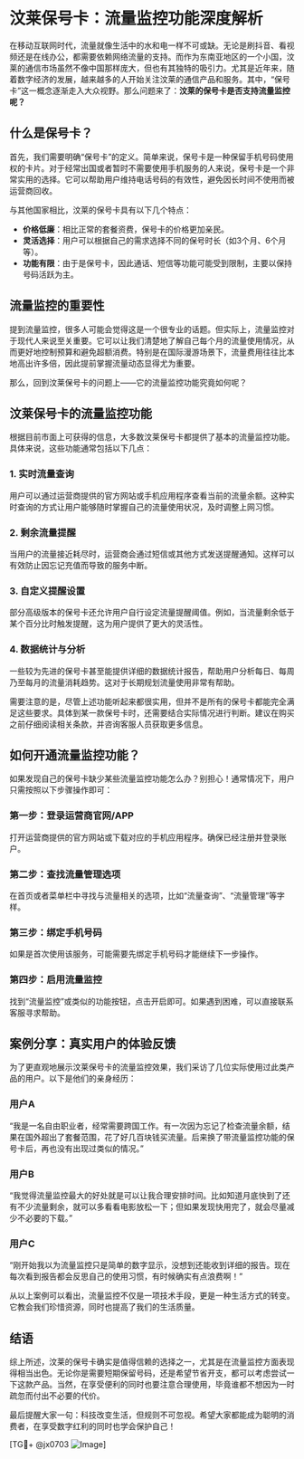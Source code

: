 # 汶莱保号卡：流量监控功能深度解析

在移动互联网时代，流量就像生活中的水和电一样不可或缺。无论是刷抖音、看视频还是在线办公，都需要依赖网络流量的支持。而作为东南亚地区的一个小国，汶莱的通信市场虽然不像中国那样庞大，但也有其独特的吸引力。尤其是近年来，随着数字经济的发展，越来越多的人开始关注汶莱的通信产品和服务。其中，“保号卡”这一概念逐渐走入大众视野。那么问题来了：**汶莱的保号卡是否支持流量监控呢？**

## 什么是保号卡？

首先，我们需要明确“保号卡”的定义。简单来说，保号卡是一种保留手机号码使用权的卡片。对于经常出国或者暂时不需要使用手机服务的人来说，保号卡是一个非常实用的选择。它可以帮助用户维持电话号码的有效性，避免因长时间不使用而被运营商回收。

与其他国家相比，汶莱的保号卡具有以下几个特点：
- **价格低廉**：相比正常的套餐资费，保号卡的价格更加亲民。
- **灵活选择**：用户可以根据自己的需求选择不同的保号时长（如3个月、6个月等）。
- **功能有限**：由于是保号卡，因此通话、短信等功能可能受到限制，主要以保持号码活跃为主。

## 流量监控的重要性

提到流量监控，很多人可能会觉得这是一个很专业的话题。但实际上，流量监控对于现代人来说至关重要。它可以让我们清楚地了解自己每个月的流量使用情况，从而更好地控制预算和避免超额消费。特别是在国际漫游场景下，流量费用往往比本地高出许多倍，因此提前掌握流量动态显得尤为重要。

那么，回到汶莱保号卡的问题上——它的流量监控功能究竟如何呢？

## 汶莱保号卡的流量监控功能

根据目前市面上可获得的信息，大多数汶莱保号卡都提供了基本的流量监控功能。具体来说，这些功能通常包括以下几点：

### 1. 实时流量查询
用户可以通过运营商提供的官方网站或手机应用程序查看当前的流量余额。这种实时查询的方式让用户能够随时掌握自己的流量使用状况，及时调整上网习惯。

### 2. 剩余流量提醒
当用户的流量接近耗尽时，运营商会通过短信或其他方式发送提醒通知。这样可以有效防止因忘记充值而导致的服务中断。

### 3. 自定义提醒设置
部分高级版本的保号卡还允许用户自行设定流量提醒阈值。例如，当流量剩余低于某个百分比时触发提醒，这为用户提供了更大的灵活性。

### 4. 数据统计与分析
一些较为先进的保号卡甚至能提供详细的数据统计报告，帮助用户分析每日、每周乃至每月的流量消耗趋势。这对于长期规划流量使用非常有帮助。

需要注意的是，尽管上述功能听起来都很实用，但并不是所有的保号卡都能完全满足这些要求。具体到某一款保号卡时，还需要结合实际情况进行判断。建议在购买之前仔细阅读相关条款，并咨询客服人员获取更多信息。

## 如何开通流量监控功能？

如果发现自己的保号卡缺少某些流量监控功能怎么办？别担心！通常情况下，用户只需按照以下步骤操作即可：

### 第一步：登录运营商官网/APP
打开运营商提供的官方网站或下载对应的手机应用程序。确保已经注册并登录账户。

### 第二步：查找流量管理选项
在首页或者菜单栏中寻找与流量相关的选项，比如“流量查询”、“流量管理”等字样。

### 第三步：绑定手机号码
如果是首次使用该服务，可能需要先绑定手机号码才能继续下一步操作。

### 第四步：启用流量监控
找到“流量监控”或类似的功能按钮，点击开启即可。如果遇到困难，可以直接联系客服寻求帮助。

## 案例分享：真实用户的体验反馈

为了更直观地展示汶莱保号卡的流量监控效果，我们采访了几位实际使用过此类产品的用户。以下是他们的亲身经历：

### 用户A
“我是一名自由职业者，经常需要跨国工作。有一次因为忘记了检查流量余额，结果在国外超出了套餐范围，花了好几百块钱买流量。后来换了带流量监控功能的保号卡后，再也没有出现过类似的情况。”

### 用户B
“我觉得流量监控最大的好处就是可以让我合理安排时间。比如知道月底快到了还有不少流量剩余，就可以多看看电影放松一下；但如果发现快用完了，就会尽量减少不必要的下载。”

### 用户C
“刚开始我以为流量监控只是简单的数字显示，没想到还能收到详细的报告。现在每次看到报告都会反思自己的使用习惯，有时候确实有点浪费啊！”

从以上案例可以看出，流量监控不仅是一项技术手段，更是一种生活方式的转变。它教会我们珍惜资源，同时也提高了我们的生活质量。

## 结语

综上所述，汶莱的保号卡确实是值得信赖的选择之一，尤其是在流量监控方面表现得相当出色。无论你是需要短期保留号码，还是希望节省开支，都可以考虑尝试一下这款产品。当然，在享受便利的同时也要注意合理使用，毕竟谁都不想因为一时疏忽而付出不必要的代价。

最后提醒大家一句：科技改变生活，但规则不可忽视。希望大家都能成为聪明的消费者，在享受数字红利的同时也学会保护自己！

[TG💪+ @jx0703 ![Image](https://github.com/user-attachments/assets/dbca1d08-cadb-493c-b0ec-ad6f7a83f270)]